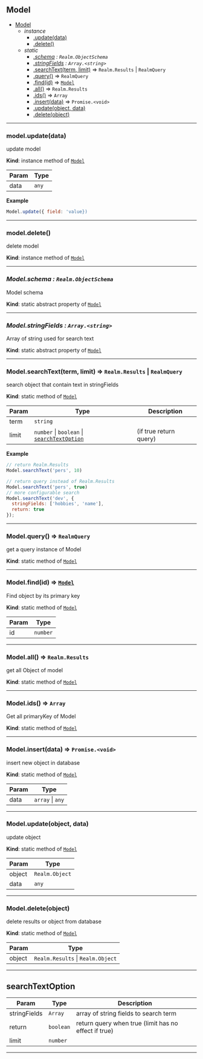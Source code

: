 <a name="Model"></a>

## Model

* [Model](#Model)
    * _instance_
        * [.update(data)](#Model+update)
        * [.delete()](#Model+delete)
    * _static_
        * *[.schema](#Model.schema) : <code>Realm.ObjectSchema</code>*
        * *[.stringFields](#Model.stringFields) : <code>Array.&lt;string&gt;</code>*
        * [.searchText(term, limit)](#Model.searchText) ⇒ <code>Realm.Results</code> \| <code>RealmQuery</code>
        * [.query()](#Model.query) ⇒ <code>RealmQuery</code>
        * [.find(id)](#Model.find) ⇒ [<code>Model</code>](#Model)
        * [.all()](#Model.all) ⇒ <code>Realm.Results</code>
        * [.ids()](#Model.ids) ⇒ <code>Array</code>
        * [.insert(data)](#Model.insert) ⇒ <code>Promise.&lt;void&gt;</code>
        * [.update(object, data)](#Model.update)
        * [.delete(object)](#Model.delete)

* * *

<a name="Model+update"></a>

### model.update(data)
update model

**Kind**: instance method of [<code>Model</code>](#Model)  

| Param | Type |
| --- | --- |
| data | <code>any</code> | 

**Example**  
```js
Model.update({ field: 'value})
```

* * *

<a name="Model+delete"></a>

### model.delete()
delete model

**Kind**: instance method of [<code>Model</code>](#Model)  

* * *

<a name="Model.schema"></a>

### *Model.schema : <code>Realm.ObjectSchema</code>*
Model schema

**Kind**: static abstract property of [<code>Model</code>](#Model)  

* * *

<a name="Model.stringFields"></a>

### *Model.stringFields : <code>Array.&lt;string&gt;</code>*
Array of string used for search text

**Kind**: static abstract property of [<code>Model</code>](#Model)  

* * *

<a name="Model.searchText"></a>

### Model.searchText(term, limit) ⇒ <code>Realm.Results</code> \| <code>RealmQuery</code>
search object that contain text in stringFields

**Kind**: static method of [<code>Model</code>](#Model)  

| Param | Type | Description |
| --- | --- | --- |
| term | <code>string</code> |  |
| limit | <code>number</code> \| <code>boolean</code> \| [<code>searchTextOption</code>](#searchTextOption) | (if true return query) |

**Example**  
```js
// return Realm.Results
Model.searchText('pers', 10)

// return query instead of Realm.Results
Model.searchText('pers', true)
// more configurable search
Model.searchText('dev', {
  stringFields: ['hobbies', 'name'],
  return: true
});
```

* * *

<a name="Model.query"></a>

### Model.query() ⇒ <code>RealmQuery</code>
get a query instance of Model

**Kind**: static method of [<code>Model</code>](#Model)  

* * *

<a name="Model.find"></a>

### Model.find(id) ⇒ [<code>Model</code>](#Model)
Find object by its primary key

**Kind**: static method of [<code>Model</code>](#Model)  

| Param | Type |
| --- | --- |
| id | <code>number</code> | 


* * *

<a name="Model.all"></a>

### Model.all() ⇒ <code>Realm.Results</code>
get all Object of model

**Kind**: static method of [<code>Model</code>](#Model)  

* * *

<a name="Model.ids"></a>

### Model.ids() ⇒ <code>Array</code>
Get all primaryKey of Model

**Kind**: static method of [<code>Model</code>](#Model)  

* * *

<a name="Model.insert"></a>

### Model.insert(data) ⇒ <code>Promise.&lt;void&gt;</code>
insert new object in database

**Kind**: static method of [<code>Model</code>](#Model)  

| Param | Type |
| --- | --- |
| data | <code>array</code> \| <code>any</code> | 


* * *

<a name="Model.update"></a>

### Model.update(object, data)
update object

**Kind**: static method of [<code>Model</code>](#Model)  

| Param | Type |
| --- | --- |
| object | <code>Realm.Object</code> | 
| data | <code>any</code> | 


* * *

<a name="Model.delete"></a>

### Model.delete(object)
delete results or object from database

**Kind**: static method of [<code>Model</code>](#Model)  

| Param | Type |
| --- | --- |
| object | <code>Realm.Results</code> \| <code>Realm.Object</code> | 

* * *

<a name="searchTextOption"></a>

## searchTextOption

| Param | Type | Description |
| --- | --- | --- |
| stringFields | <code>Array</code> | array of string fields to search term |
| return | <code>boolean</code> | return query when true (limit has no effect if true) |
| limit | <code>number</code> |  |

* * *
